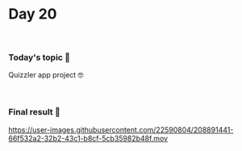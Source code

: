 # Day 20

&nbsp;

### Today's topic 🎯
Quizzler app project 🤓

&nbsp;

### Final result 🎉
https://user-images.githubusercontent.com/22590804/208891441-66f532a2-32b2-43c1-b8cf-5cb35982b48f.mov


